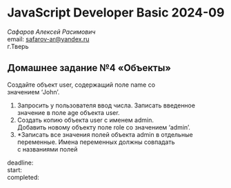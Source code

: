 # JavaScript Developer Basic 2024-09

_Сафаров Алексей Расимович_  
email: <safarov-ar@yandex.ru>  
г.Тверь

## Домашнее задание №4 «Объекты»

Создайте объект user, содержащий поле name со  
значением ‘John’.

1. Запросить у пользователя ввод числа. Записать введенное  
   значение в поле age объекта user.
2. Создать копию объекта user с именем admin.  
   Добавить новому объекту поле role со значением ‘admin’.
3. \*Записать все значения полей объекта admin в отдельные  
   переменные. Имена переменных должны совпадать  
   с названиями полей

deadline:  
start:  
completed:
